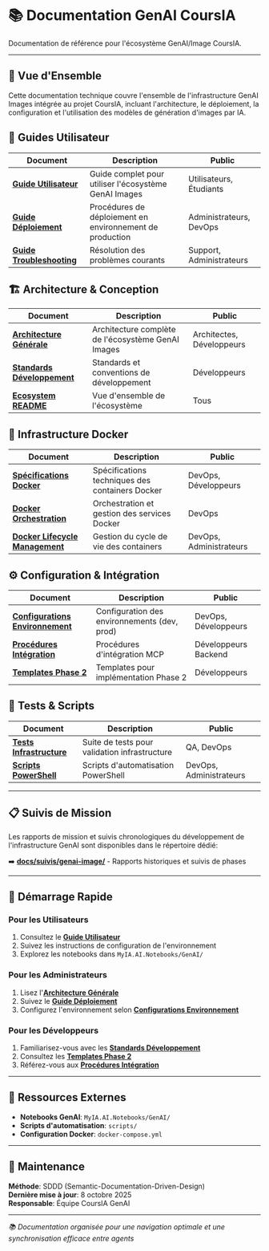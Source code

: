 # 📚 Documentation GenAI CoursIA

Documentation de référence pour l'écosystème GenAI/Image CoursIA.

---

## 🎯 Vue d'Ensemble

Cette documentation technique couvre l'ensemble de l'infrastructure GenAI Images intégrée au projet CoursIA, incluant l'architecture, le déploiement, la configuration et l'utilisation des modèles de génération d'images par IA.

## 📖 Guides Utilisateur

| Document | Description | Public |
|----------|-------------|--------|
| [**Guide Utilisateur**](user-guide.md) | Guide complet pour utiliser l'écosystème GenAI Images | Utilisateurs, Étudiants |
| [**Guide Déploiement**](deployment-guide.md) | Procédures de déploiement en environnement de production | Administrateurs, DevOps |
| [**Guide Troubleshooting**](troubleshooting.md) | Résolution des problèmes courants | Support, Administrateurs |

## 🏗️ Architecture & Conception

| Document | Description | Public |
|----------|-------------|--------|
| [**Architecture Générale**](architecture.md) | Architecture complète de l'écosystème GenAI Images | Architectes, Développeurs |
| [**Standards Développement**](development-standards.md) | Standards et conventions de développement | Développeurs |
| [**Ecosystem README**](ecosystem-readme.md) | Vue d'ensemble de l'écosystème | Tous |

## 🐳 Infrastructure Docker

| Document | Description | Public |
|----------|-------------|--------|
| [**Spécifications Docker**](docker-specs.md) | Spécifications techniques des containers Docker | DevOps, Développeurs |
| [**Docker Orchestration**](docker-orchestration.md) | Orchestration et gestion des services Docker | DevOps |
| [**Docker Lifecycle Management**](docker-lifecycle-management.md) | Gestion du cycle de vie des containers | DevOps, Administrateurs |

## ⚙️ Configuration & Intégration

| Document | Description | Public |
|----------|-------------|--------|
| [**Configurations Environnement**](environment-configurations.md) | Configuration des environnements (dev, prod) | DevOps, Développeurs |
| [**Procédures Intégration**](integration-procedures.md) | Procédures d'intégration MCP | Développeurs Backend |
| [**Templates Phase 2**](phase2-templates.md) | Templates pour implémentation Phase 2 | Développeurs |

## 🧪 Tests & Scripts

| Document | Description | Public |
|----------|-------------|--------|
| [**Tests Infrastructure**](infrastructure-tests.md) | Suite de tests pour validation infrastructure | QA, DevOps |
| [**Scripts PowerShell**](powershell-scripts.md) | Scripts d'automatisation PowerShell | DevOps, Administrateurs |

---

## 📋 Suivis de Mission

Les rapports de mission et suivis chronologiques du développement de l'infrastructure GenAI sont disponibles dans le répertoire dédié:

➡️ **[docs/suivis/genai-image/](docs/suivis/genai-image/)** - Rapports historiques et suivis de phases

---

## 🚀 Démarrage Rapide

### Pour les Utilisateurs

1. Consultez le [**Guide Utilisateur**](user-guide.md)
2. Suivez les instructions de configuration de l'environnement
3. Explorez les notebooks dans `MyIA.AI.Notebooks/GenAI/`

### Pour les Administrateurs

1. Lisez l'[**Architecture Générale**](architecture.md)
2. Suivez le [**Guide Déploiement**](deployment-guide.md)
3. Configurez l'environnement selon [**Configurations Environnement**](environment-configurations.md)

### Pour les Développeurs

1. Familiarisez-vous avec les [**Standards Développement**](development-standards.md)
2. Consultez les [**Templates Phase 2**](phase2-templates.md)
3. Référez-vous aux [**Procédures Intégration**](integration-procedures.md)

---

## 🔗 Ressources Externes

- **Notebooks GenAI**: `MyIA.AI.Notebooks/GenAI/`
- **Scripts d'automatisation**: `scripts/`
- **Configuration Docker**: `docker-compose.yml`

---

## 📝 Maintenance

**Méthode**: SDDD (Semantic-Documentation-Driven-Design)  
**Dernière mise à jour**: 8 octobre 2025  
**Responsable**: Équipe CoursIA GenAI

---

*📚 Documentation organisée pour une navigation optimale et une synchronisation efficace entre agents*
